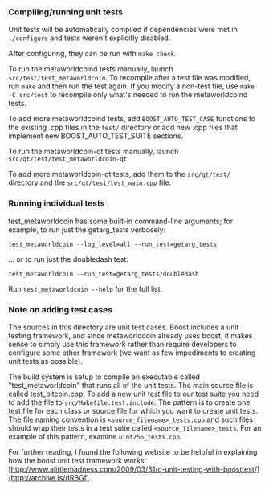 ### Compiling/running unit tests

Unit tests will be automatically compiled if dependencies were met in `./configure`
and tests weren't explicitly disabled.

After configuring, they can be run with `make check`.

To run the metaworldcoind tests manually, launch `src/test/test_metaworldcoin`. To recompile
after a test file was modified, run `make` and then run the test again. If you
modify a non-test file, use `make -C src/test` to recompile only what's needed
to run the metaworldcoind tests.

To add more metaworldcoind tests, add `BOOST_AUTO_TEST_CASE` functions to the existing
.cpp files in the `test/` directory or add new .cpp files that
implement new BOOST_AUTO_TEST_SUITE sections.

To run the metaworldcoin-qt tests manually, launch `src/qt/test/test_metaworldcoin-qt`

To add more metaworldcoin-qt tests, add them to the `src/qt/test/` directory and
the `src/qt/test/test_main.cpp` file.

### Running individual tests

test_metaworldcoin has some built-in command-line arguments; for
example, to run just the getarg_tests verbosely:

    test_metaworldcoin --log_level=all --run_test=getarg_tests

... or to run just the doubledash test:

    test_metaworldcoin --run_test=getarg_tests/doubledash

Run `test_metaworldcoin --help` for the full list.

### Note on adding test cases

The sources in this directory are unit test cases.  Boost includes a
unit testing framework, and since metaworldcoin already uses boost, it makes
sense to simply use this framework rather than require developers to
configure some other framework (we want as few impediments to creating
unit tests as possible).

The build system is setup to compile an executable called "test_metaworldcoin"
that runs all of the unit tests.  The main source file is called
test_bitcoin.cpp. To add a new unit test file to our test suite you need
to add the file to `src/Makefile.test.include`. The pattern is to create
one test file for each class or source file for which you want to create
unit tests.  The file naming convention is `<source_filename>_tests.cpp`
and such files should wrap their tests in a test suite
called `<source_filename>_tests`. For an example of this pattern,
examine `uint256_tests.cpp`.

For further reading, I found the following website to be helpful in
explaining how the boost unit test framework works:
[http://www.alittlemadness.com/2009/03/31/c-unit-testing-with-boosttest/](http://archive.is/dRBGf).
